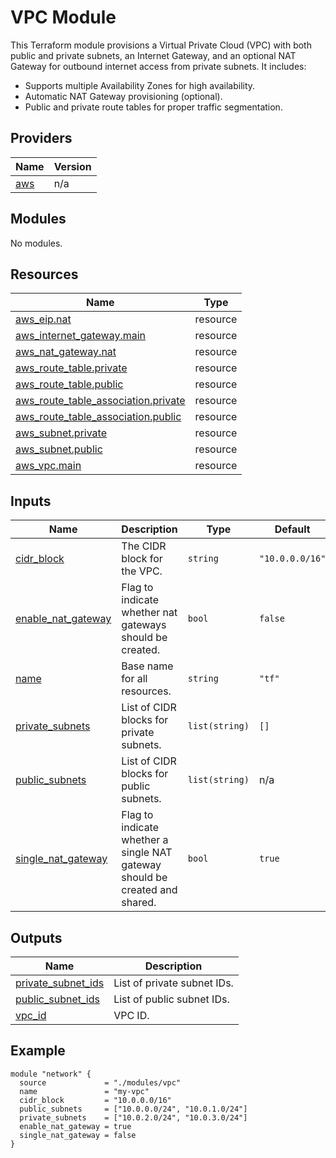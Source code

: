 # VPC Module

This Terraform module provisions a Virtual Private Cloud (VPC) with both public and private subnets, an Internet Gateway, and an optional NAT Gateway for outbound internet access from private subnets. It includes:

- Supports multiple Availability Zones for high availability.
- Automatic NAT Gateway provisioning (optional).
- Public and private route tables for proper traffic segmentation.

<!-- BEGIN_TF_DOCS -->
## Providers

| Name | Version |
|------|---------|
| <a name="provider_aws"></a> [aws](#provider\_aws) | n/a |

## Modules

No modules.

## Resources

| Name | Type |
|------|------|
| [aws_eip.nat](https://registry.terraform.io/providers/hashicorp/aws/latest/docs/resources/eip) | resource |
| [aws_internet_gateway.main](https://registry.terraform.io/providers/hashicorp/aws/latest/docs/resources/internet_gateway) | resource |
| [aws_nat_gateway.nat](https://registry.terraform.io/providers/hashicorp/aws/latest/docs/resources/nat_gateway) | resource |
| [aws_route_table.private](https://registry.terraform.io/providers/hashicorp/aws/latest/docs/resources/route_table) | resource |
| [aws_route_table.public](https://registry.terraform.io/providers/hashicorp/aws/latest/docs/resources/route_table) | resource |
| [aws_route_table_association.private](https://registry.terraform.io/providers/hashicorp/aws/latest/docs/resources/route_table_association) | resource |
| [aws_route_table_association.public](https://registry.terraform.io/providers/hashicorp/aws/latest/docs/resources/route_table_association) | resource |
| [aws_subnet.private](https://registry.terraform.io/providers/hashicorp/aws/latest/docs/resources/subnet) | resource |
| [aws_subnet.public](https://registry.terraform.io/providers/hashicorp/aws/latest/docs/resources/subnet) | resource |
| [aws_vpc.main](https://registry.terraform.io/providers/hashicorp/aws/latest/docs/resources/vpc) | resource |

## Inputs

| Name | Description | Type | Default | Required |
|------|-------------|------|---------|:--------:|
| <a name="input_cidr_block"></a> [cidr\_block](#input\_cidr\_block) | The CIDR block for the VPC. | `string` | `"10.0.0.0/16"` | no |
| <a name="input_enable_nat_gateway"></a> [enable\_nat\_gateway](#input\_enable\_nat\_gateway) | Flag to indicate whether nat gateways should be created. | `bool` | `false` | no |
| <a name="input_name"></a> [name](#input\_name) | Base name for all resources. | `string` | `"tf"` | no |
| <a name="input_private_subnets"></a> [private\_subnets](#input\_private\_subnets) | List of CIDR blocks for private subnets. | `list(string)` | `[]` | no |
| <a name="input_public_subnets"></a> [public\_subnets](#input\_public\_subnets) | List of CIDR blocks for public subnets. | `list(string)` | n/a | yes |
| <a name="input_single_nat_gateway"></a> [single\_nat\_gateway](#input\_single\_nat\_gateway) | Flag to indicate whether a single NAT gateway should be created and shared. | `bool` | `true` | no |

## Outputs

| Name | Description |
|------|-------------|
| <a name="output_private_subnet_ids"></a> [private\_subnet\_ids](#output\_private\_subnet\_ids) | List of private subnet IDs. |
| <a name="output_public_subnet_ids"></a> [public\_subnet\_ids](#output\_public\_subnet\_ids) | List of public subnet IDs. |
| <a name="output_vpc_id"></a> [vpc\_id](#output\_vpc\_id) | VPC ID. |
<!-- END_TF_DOCS -->

## Example

```hcl
module "network" {
  source             = "./modules/vpc"
  name               = "my-vpc"
  cidr_block         = "10.0.0.0/16"
  public_subnets     = ["10.0.0.0/24", "10.0.1.0/24"]
  private_subnets    = ["10.0.2.0/24", "10.0.3.0/24"]
  enable_nat_gateway = true
  single_nat_gateway = false
}
```
